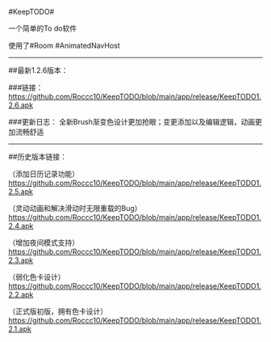 #KeepTODO#

一个简单的To do软件

使用了#Room #AnimatedNavHost
*************
##最新1.2.6版本：

###链接：
https://github.com/Roccc10/KeepTODO/blob/main/app/release/KeepTODO1.2.6.apk

###更新日志：
全新Brush渐变色设计更加抢眼；变更添加以及编辑逻辑，动画更加流畅舒适
*************
##历史版本链接：

（添加日历记录功能）https://github.com/Roccc10/KeepTODO/blob/main/app/release/KeepTODO1.2.5.apk

（灵动动画和解决滑动时无限重载的Bug）https://github.com/Roccc10/KeepTODO/blob/main/app/release/KeepTODO1.2.4.apk

（增加夜间模式支持）https://github.com/Roccc10/KeepTODO/blob/main/app/release/KeepTODO1.2.3.apk

（弱化色卡设计）https://github.com/Roccc10/KeepTODO/blob/main/app/release/KeepTODO1.2.2.apk

（正式版初版，拥有色卡设计）https://github.com/Roccc10/KeepTODO/blob/main/app/release/KeepTODO1.2.1.apk


